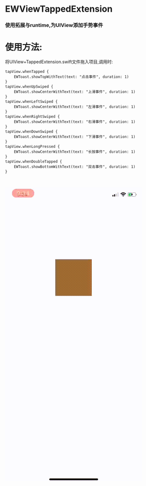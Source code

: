 # EWViewTappedExtension
<h3>使用拓展与runtime,为UIView添加手势事件</h3>

# 使用方法:
将UIView+TappedExtension.swift文件拖入项目,调用时:
```
tapView.whenTapped {
    EWToast.showTopWithText(text: "点击事件", duration: 1)
}
tapView.whenUpSwiped {
    EWToast.showCenterWithText(text: "上滑事件", duration: 1)
}
tapView.whenLeftSwiped {
    EWToast.showCenterWithText(text: "左滑事件", duration: 1)
}
tapView.whenRightSwiped {
    EWToast.showCenterWithText(text: "右滑事件", duration: 1)
}
tapView.whenDownSwiped {
    EWToast.showCenterWithText(text: "下滑事件", duration: 1)
}
tapView.whenLongPressed {
    EWToast.showCenterWithText(text: "长按事件", duration: 1)
}
tapView.whenDoubleTapped {
    EWToast.showBottomWithText(text: "双击事件", duration: 1)
}
```
<br>

![效果图预览](https://github.com/WangLiquan/EWViewTappedExtension/raw/master/images/demonstration.gif)
